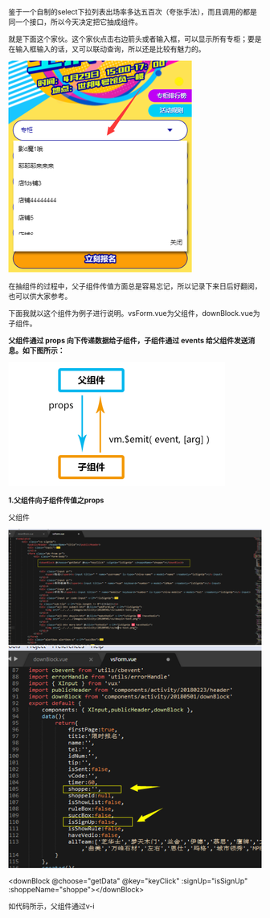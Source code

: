鉴于一个自制的select下拉列表出场率多达五百次（夸张手法），而且调用的都是同一个接口，所以今天决定把它抽成组件。

就是下面这个家伙。这个家伙点击右边箭头或者输入框，可以显示所有专柜；要是在输入框输入的话，又可以联动查询，所以还是比较有魅力的。

![](/assets/form.png)

在抽组件的过程中，父子组件传值方面总是容易忘记，所以记录下来日后好翻阅，也可以供大家参考。

下面我就以这个组件为例子进行说明。vsForm.vue为父组件，downBlock.vue为子组件。

**父组件通过 props 向下传递数据给子组件，子组件通过 events 给父组件发送消息。如下图所示：**

![](/assets/mind.png)



**1.父组件向子组件传值之props**

父组件

![](/assets/parent.png)![](/assets/parent2.png)

&lt;downBlock @choose="getData" @key="keyClick" :signUp="isSignUp" :shoppeName="shoppe"&gt;&lt;/downBlock&gt;

如代码所示，父组件通过v-i

























